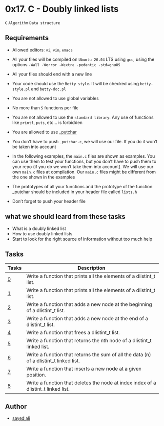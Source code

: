 # 0x17. C - Doubly linked lists
`C` `Algorithm` `Data structure`

## Requirements

* Allowed editors: `vi`, `vim`, `emacs`

* All your files will be compiled on `Ubuntu 20.04` LTS using `gcc`, using the options `-Wall -Werror -Wextra -pedantic -std=gnu89`

* All your files should end with a new line

* Your code should use the `Betty style`. It will be checked using `betty-style.pl` and `betty-doc.pl`

* You are not allowed to use global variables

* No more than `5` functions per file

* You are not allowed to use the `standard library`. Any use of functions like `printf`, `puts`, etc… is forbidden

* You are allowed to use [_putchar](https://github.com/holbertonschool/_putchar.c/blob/master/_putchar.c)

* You don’t have to push `_putchar.c`, we will use our file. If you do it won’t be taken into account

* In the following examples, the `main.c` files are shown as examples. You can use them to test your functions, but you don’t have to push them to your repo (if you do we won’t take them into account). We will use our own `main.c` files at compilation. Our `main.c` files might be different from the one shown in the examples

* The prototypes of all your functions and the prototype of the function _putchar should be included in your header file called `lists.h`

* Don’t forget to push your header file

## what we should leard from these tasks

* What is a doubly linked list
* How to use doubly linked lists
* Start to look for the right source of information without too much help

## Tasks

| Tasks | Description |
| --- | --- |
| [0](/0x17-doubly_linked_lists/0-print_dlistint.c) | Write a function that prints all the elements of a dlistint_t list. |
| [1](/0x17-doubly_linked_lists/1-dlistint_len.c) | Write a function that prints all the elements of a dlistint_t list. |
| [2](/0x17-doubly_linked_lists/2-add_dnodeint.c) | Write a function that adds a new node at the beginning of a dlistint_t list. |
| [3](/0x17-doubly_linked_lists/3-add_dnodeint_end.c) | Write a function that adds a new node at the end of a dlistint_t list. |
| [4](/0x17-doubly_linked_lists/4-free_dlistint.c) | Write a function that frees a dlistint_t list. |
| [5](/0x17-doubly_linked_lists/5-get_dnodeint.c) | Write a function that returns the nth node of a dlistint_t linked list. |
| [6](/0x17-doubly_linked_lists/6-sum_dlistint.c) | Write a function that returns the sum of all the data (n) of a dlistint_t linked list. |
| [7](/0x17-doubly_linked_lists/7-insert_dnodeint.c) | Write a function that inserts a new node at a given position. |
| [8](/0x17-doubly_linked_lists/8-delete_dnodeint.c) | Write a function that deletes the node at index index of a dlistint_t linked list. |

## Author

* [sayed ali](https://github.com/sayedali1)
